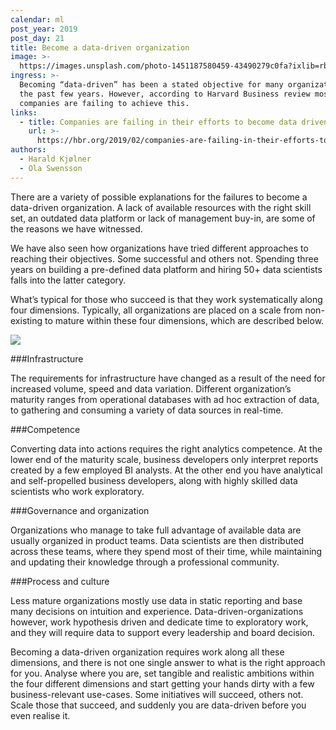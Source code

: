 ```yaml
---
calendar: ml
post_year: 2019
post_day: 21
title: Become a data-driven organization
image: >-
  https://images.unsplash.com/photo-1451187580459-43490279c0fa?ixlib=rb-1.2.1&ixid=eyJhcHBfaWQiOjEyMDd9&auto=format&fit=crop&w=1100&q=60
ingress: >-
  Becoming “data-driven” has been a stated objective for many organizations over
  the past few years. However, according to Harvard Business review most
  companies are failing to achieve this.
links:
  - title: Companies are failing in their efforts to become data driven
    url: >-
      https://hbr.org/2019/02/companies-are-failing-in-their-efforts-to-become-data-driven
authors:
  - Harald Kjølner
  - Ola Swensson
---
```

There are a variety of possible explanations for the failures to become a data-driven organization. A lack of available resources with the right skill set, an outdated data platform or lack of management buy-in, are some of the reasons we have witnessed. 

We have also seen how organizations have tried different approaches to reaching their objectives. Some successful and others not. Spending three years on building a pre-defined data platform and hiring 50+ data scientists falls into the latter category. 

What’s typical for those who succeed is that they work systematically along four dimensions. Typically, all organizations are placed on a scale from non-existing to mature within these four dimensions, which are described below.

![](/assets/ml_21_pic1.png)



\###Infrastructure

The requirements for infrastructure have changed as a result of the need for increased volume, speed and data variation. Different organization’s maturity ranges from operational databases with ad hoc extraction of data, to gathering and consuming a variety of data sources in real-time. 

\###Competence

Converting data into actions requires the right analytics competence. At the lower end of the maturity scale, business developers only interpret reports created by a few employed BI analysts. At the other end you have analytical and self-propelled business developers, along with highly skilled data scientists who work exploratory. 

\###Governance and organization

Organizations who manage to take full advantage of available data are usually organized in product teams. Data scientists are then distributed across these teams, where they spend most of their time, while maintaining and updating their knowledge through a professional community. 

\###Process and culture

Less mature organizations mostly use data in static reporting and base many decisions on intuition and experience. Data-driven-organizations however, work hypothesis driven and dedicate time to exploratory work, and they will require data to support every leadership and board decision.

Becoming a data-driven organization requires work along all these dimensions, and there is not one single answer to what is the right approach for you. Analyse where you are, set tangible and realistic ambitions within the four different dimensions and start getting your hands dirty with a few business-relevant use-cases. Some initiatives will succeed, others not. Scale those that succeed, and suddenly you are data-driven before you even realise it.

